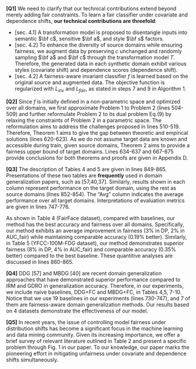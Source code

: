 

**[Q1]** We need to clarify that our technical contributions extend beyond merely adding fair constraints. To learn a fair classifier under covariate and dependence shifts, **our technical contributions are threefold**:
- [sec. 4.1] A transformation model is proposed to disentangle inputs into semantic $\bf c$, sensitive $\bf a$, and style $\bf s$ factors.
- [sec. 4.2] To enhance the diversity of source domains while ensuring fairness, we augment data by preserving $c$ unchanged and randomly sampling $\bf a$ and $\bf c$ through the transformation model $T$. Therefore, the generated data in each synthetic domain exhibit various styles (covariate shift) and dependence scores (dependence shift). 
- [sec. 4.2] A fairness-aware invariant classifier $f$ is learned based on the original source and augmented data. The objective function is regularized with $L_{inv}$ and $L_{fair}$, as stated in steps 7 and 9 in Algorithm 1. 

**[Q2]** Since $f$ is initially defined in a non-parametric space and optimized over all domains, we first approximate Problem 1 to Problem 2 (lines 504-509) and further reformulate Problem 2 to its dual problem Eq.(9) by relaxing the constraints of Problem 2 in a parametric space. The reformulation aims to address the challenges proposed in lines 510-519. Therefore, Theorem 1 aims to give the gap between theoretic and empirical solutions (lines 620-623). As we do not assume target data are known and accessible during train, given source domains, Theorem 2 aims to provide a fairness upper bound of target domains. Lines 634-637 and 667-675 provide conclusions for both theorems and proofs are given in Appendix D.

**[Q3]** The description of Tables 4 and 5 are given in lines 849-865. Presentations of these two tables are **frequently** used in domain generalization papers, such as [57,40,37]. Similarly, results shown in each column represent performance on the target domain, using the rest as source domains (lines 852-854). The “Avg” column indicates the average performance over all target domains. Interpretations of evaluation metrics are given in lines 747-776.

As shown in Table 4 (FairFace dataset), compared with baselines, our method has the best accuracy and fairness over all domains. Specifically, our method exhibits an average improvement in fairness (3% in DP, 2% in AUC_fair) while maintaining comparable accuracy (0.19% better). Similarly, in Table 5 (YFCC-100M-FDG dataset), our method demonstrates superior fairness (8% in DP, 4% in AUC_fair) and comparable accuracy (0.35% better) compared to the best baseline. These quantitive analyses are discussed in lines 860-865.

**[Q4]** DDG [57] and MBDG [40] are recent domain generalization approaches that have demonstrated superior performance compared to IRM and GDRO in generalization accuracy. Therefore, in our experiments, we include naive baselines, DDG+FC and MBDG+FC, in Tables 4,5, 7-10.  Notice that we use 19 baselines in our experiments (lines 730-747), and 7 of them are fairness-aware domain generalization methods. Our results based on 4 datasets demonstrate the effectiveness of our model.

**[Q5]** In recent years, the issue of controlling model fairness under distribution shifts has become a significant focus in the machine learning and data mining community. Given its increasing importance, we offer a brief survey of relevant literature outlined in Table 2 and present a specific problem through Fig. 1 in our paper.  To our knowledge, our paper marks the pioneering effort in mitigating unfairness under covariate and dependence shifts simultaneously.
